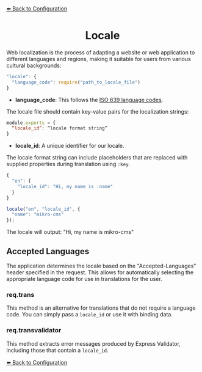 [⬅️ Back to Configuration](./configuration.md)

<h1 align="center">Locale</h1>

Web localization is the process of adapting a website or web application to different languages and regions, making it suitable for users from various cultural backgrounds:

```js
"locale": {
  "language_code": require("path_to_locale_file")
}
```

- **language_code**: This follows the [ISO 639 language codes](https://en.wikipedia.org/wiki/List_of_ISO_639_language_codes).

The locale file should contain key-value pairs for the localization strings:

```js
module.exports = {
  “locale_id”: “locale format string”
}
```

- **locale_id**: A unique identifier for our locale.

The locale format string can include placeholders that are replaced with supplied properties during translation using `:key`.

```js
{
  "en": {
    "locale_id": "Hi, my name is :name"
  }
}
```

```js
locale("en", "locale_id", {
  "name": "mikro-cms"
});
```

The locale will output: "Hi, my name is mikro-cms"

## Accepted Languages

The application determines the locale based on the "Accepted-Languages" header specified in the request. This allows for automatically selecting the appropriate language code for use in translations for the user.

### req.trans

This method is an alternative for translations that do not require a language code. You can simply pass a `locale_id` or use it with binding data.

### req.transvalidator

This method extracts error messages produced by Express Validator, including those that contain a `locale_id`.

[⬅️ Back to Configuration](./configuration.md)
